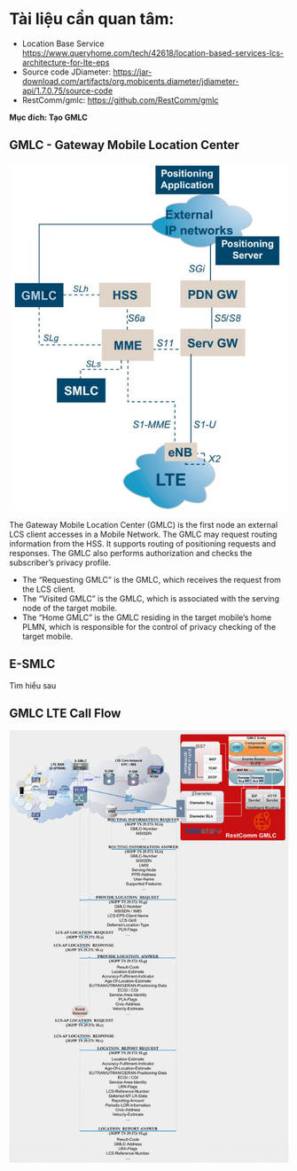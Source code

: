 # Tài liệu cần quan tâm:

- Location Base Service https://www.queryhome.com/tech/42618/location-based-services-lcs-architecture-for-lte-eps
- Source code JDiameter: https://jar-download.com/artifacts/org.mobicents.diameter/jdiameter-api/1.7.0.75/source-code
- RestComm/gmlc: https://github.com/RestComm/gmlc

**Mục đích: Tạo GMLC**

## GMLC - Gateway Mobile Location Center

<img src="../images/Positioning_over_LTE.jpg">

The Gateway Mobile Location Center (GMLC) is the first node an external LCS client accesses in a Mobile Network. The GMLC may request routing information from the HSS. It supports routing of positioning requests and responses. The GMLC also performs authorization and checks the subscriber’s privacy profile.
- The “Requesting GMLC” is the GMLC, which receives the request from the LCS client.
- The “Visited GMLC” is the GMLC, which is associated with the serving node of the target mobile.
- The “Home GMLC” is the GMLC residing in the target mobile’s home PLMN, which is responsible for the control of privacy checking of the target mobile.

## E-SMLC

Tìm hiểu sau

## GMLC LTE Call Flow

<img src="../images/GMLC-LTE_call_flow.png">

